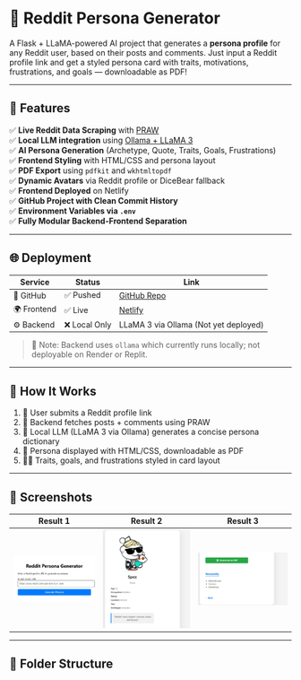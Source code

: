 # 🧠 Reddit Persona Generator

A Flask + LLaMA-powered AI project that generates a **persona profile** for any Reddit user, based on their posts and comments. Just input a Reddit profile link and get a styled persona card with traits, motivations, frustrations, and goals — downloadable as PDF!

---

## 🚀 Features

✅ **Live Reddit Data Scraping** with [PRAW](https://praw.readthedocs.io/)  
✅ **Local LLM integration** using [Ollama + LLaMA 3](https://ollama.com/)  
✅ **AI Persona Generation** (Archetype, Quote, Traits, Goals, Frustrations)  
✅ **Frontend Styling** with HTML/CSS and persona layout  
✅ **PDF Export** using `pdfkit` and `wkhtmltopdf`  
✅ **Dynamic Avatars** via Reddit profile or DiceBear fallback  
✅ **Frontend Deployed** on Netlify  
✅ **GitHub Project with Clean Commit History**  
✅ **Environment Variables via `.env`**  
✅ **Fully Modular Backend-Frontend Separation**

---

## 🌐 Deployment

| Service     | Status       | Link                                       |
|-------------|--------------|--------------------------------------------|
| 🔗 GitHub   | ✅ Pushed     | [GitHub Repo](https://github.com/nikhil255288/reddit-persona-generator) |
| 🌍 Frontend | ✅ Live       | [Netlify](https://reddit-persona-generator.netlify.app/) |
| ⚙️ Backend  | ❌ Local Only | LLaMA 3 via Ollama (Not yet deployed)     |

> 📝 Note: Backend uses `ollama` which currently runs locally; not deployable on Render or Replit.

---

## 🧪 How It Works

1. 🔗 User submits a Reddit profile link  
2. 🧠 Backend fetches posts + comments using PRAW  
3. 🤖 Local LLM (LLaMA 3 via Ollama) generates a concise persona dictionary  
4. 📄 Persona displayed with HTML/CSS, downloadable as PDF  
5. 🧍‍♂️ Traits, goals, and frustrations styled in card layout  

---

## 📸 Screenshots

| Result 1 | Result 2 | Result 3 |
|----------|----------|----------|
| ![screenshot1](client/screenshots/screenshot1.jpg) | ![screenshot2](client/screenshots/screenshot2.jpg) | ![screenshot3](client/screenshots/screenshot3.jpg) |

---

## 📂 Folder Structure

